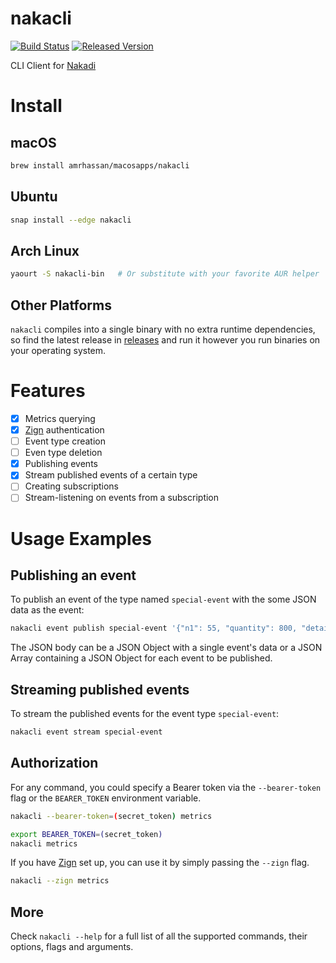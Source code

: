 # nakacli #
[![Build Status](https://travis-ci.org/amrhassan/nakacli.svg?branch=master)](https://travis-ci.org/amrhassan/nakacli)
[![Released Version](https://img.shields.io/crates/v/nakacli.svg)](https://crates.io/crates/nakacli)

CLI Client for [Nakadi](https://zalando.github.io/nakadi/)

# Install #
## macOS ##
```bash
brew install amrhassan/macosapps/nakacli
```
## Ubuntu ##
```bash
snap install --edge nakacli
```
## Arch Linux ##
```bash
yaourt -S nakacli-bin   # Or substitute with your favorite AUR helper
```

## Other Platforms ##
`nakacli` compiles into a single binary with no extra runtime dependencies, so find the latest release in [releases](https://github.com/amrhassan/nakacli/releases) and run it however you run binaries on your operating system.

# Features #
- [x] Metrics querying
- [x] [Zign](https://github.com/zalando-stups/zign) authentication
- [ ] Event type creation
- [ ] Even type deletion
- [x] Publishing events
- [x] Stream published events of a certain type
- [ ] Creating subscriptions
- [ ] Stream-listening on events from a subscription
# Usage Examples #

## Publishing an event ##
To publish an event of the type named `special-event` with the some JSON data as the event:
```bash
nakacli event publish special-event '{"n1": 55, "quantity": 800, "details": "The event has happened"}'
```
The JSON body can be a JSON Object with a single event's data or a JSON Array containing a JSON Object for each event to be published.

## Streaming published events ##
To stream the published events for the event type `special-event`:
```bash
nakacli event stream special-event
```

## Authorization ##
For any command, you could specify a Bearer token via the `--bearer-token` flag or the `BEARER_TOKEN` environment variable.

```bash
nakacli --bearer-token=(secret_token) metrics
```
```bash
export BEARER_TOKEN=(secret_token)
nakacli metrics
```

If you have [Zign](https://github.com/zalando-stups/zign) set up, you can use it by simply passing the `--zign` flag.
```bash
nakacli --zign metrics
```

## More ##
Check `nakacli --help` for a full list of all the supported commands, their options, flags and arguments.
